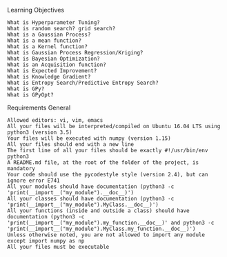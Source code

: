 Learning Objectives

    What is Hyperparameter Tuning?
    What is random search? grid search?
    What is a Gaussian Process?
    What is a mean function?
    What is a Kernel function?
    What is Gaussian Process Regression/Kriging?
    What is Bayesian Optimization?
    What is an Acquisition function?
    What is Expected Improvement?
    What is Knowledge Gradient?
    What is Entropy Search/Predictive Entropy Search?
    What is GPy?
    What is GPyOpt?

Requirements
General

    Allowed editors: vi, vim, emacs
    All your files will be interpreted/compiled on Ubuntu 16.04 LTS using python3 (version 3.5)
    Your files will be executed with numpy (version 1.15)
    All your files should end with a new line
    The first line of all your files should be exactly #!/usr/bin/env python3
    A README.md file, at the root of the folder of the project, is mandatory
    Your code should use the pycodestyle style (version 2.4), but can ignore error E741
    All your modules should have documentation (python3 -c 'print(__import__("my_module").__doc__)')
    All your classes should have documentation (python3 -c 'print(__import__("my_module").MyClass.__doc__)')
    All your functions (inside and outside a class) should have documentation (python3 -c 'print(__import__("my_module").my_function.__doc__)' and python3 -c 'print(__import__("my_module").MyClass.my_function.__doc__)')
    Unless otherwise noted, you are not allowed to import any module except import numpy as np
    All your files must be executable
